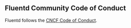 ## Fluentd Community Code of Conduct

Fluentd follows the [CNCF Code of Conduct](https://github.com/cncf/foundation/blob/master/code-of-conduct.md).
